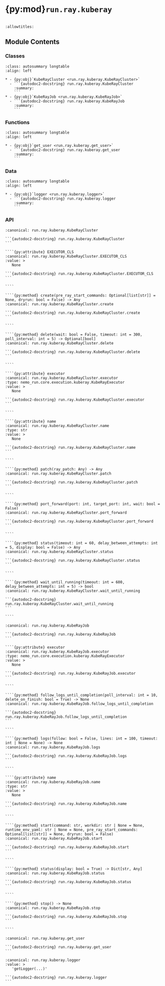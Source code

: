 # {py:mod}`run.ray.kuberay`

```{py:module} run.ray.kuberay
```

```{autodoc2-docstring} run.ray.kuberay
:allowtitles:
```

## Module Contents

### Classes

````{list-table}
:class: autosummary longtable
:align: left

* - {py:obj}`KubeRayCluster <run.ray.kuberay.KubeRayCluster>`
  - ```{autodoc2-docstring} run.ray.kuberay.KubeRayCluster
    :summary:
    ```
* - {py:obj}`KubeRayJob <run.ray.kuberay.KubeRayJob>`
  - ```{autodoc2-docstring} run.ray.kuberay.KubeRayJob
    :summary:
    ```
````

### Functions

````{list-table}
:class: autosummary longtable
:align: left

* - {py:obj}`get_user <run.ray.kuberay.get_user>`
  - ```{autodoc2-docstring} run.ray.kuberay.get_user
    :summary:
    ```
````

### Data

````{list-table}
:class: autosummary longtable
:align: left

* - {py:obj}`logger <run.ray.kuberay.logger>`
  - ```{autodoc2-docstring} run.ray.kuberay.logger
    :summary:
    ```
````

### API

`````{py:class} KubeRayCluster
:canonical: run.ray.kuberay.KubeRayCluster

```{autodoc2-docstring} run.ray.kuberay.KubeRayCluster
```

````{py:attribute} EXECUTOR_CLS
:canonical: run.ray.kuberay.KubeRayCluster.EXECUTOR_CLS
:value: >
   None

```{autodoc2-docstring} run.ray.kuberay.KubeRayCluster.EXECUTOR_CLS
```

````

````{py:method} create(pre_ray_start_commands: Optional[list[str]] = None, dryrun: bool = False) -> Any
:canonical: run.ray.kuberay.KubeRayCluster.create

```{autodoc2-docstring} run.ray.kuberay.KubeRayCluster.create
```

````

````{py:method} delete(wait: bool = False, timeout: int = 300, poll_interval: int = 5) -> Optional[bool]
:canonical: run.ray.kuberay.KubeRayCluster.delete

```{autodoc2-docstring} run.ray.kuberay.KubeRayCluster.delete
```

````

````{py:attribute} executor
:canonical: run.ray.kuberay.KubeRayCluster.executor
:type: nemo_run.core.execution.kuberay.KubeRayExecutor
:value: >
   None

```{autodoc2-docstring} run.ray.kuberay.KubeRayCluster.executor
```

````

````{py:attribute} name
:canonical: run.ray.kuberay.KubeRayCluster.name
:type: str
:value: >
   None

```{autodoc2-docstring} run.ray.kuberay.KubeRayCluster.name
```

````

````{py:method} patch(ray_patch: Any) -> Any
:canonical: run.ray.kuberay.KubeRayCluster.patch

```{autodoc2-docstring} run.ray.kuberay.KubeRayCluster.patch
```

````

````{py:method} port_forward(port: int, target_port: int, wait: bool = False)
:canonical: run.ray.kuberay.KubeRayCluster.port_forward

```{autodoc2-docstring} run.ray.kuberay.KubeRayCluster.port_forward
```

````

````{py:method} status(timeout: int = 60, delay_between_attempts: int = 5, display: bool = False) -> Any
:canonical: run.ray.kuberay.KubeRayCluster.status

```{autodoc2-docstring} run.ray.kuberay.KubeRayCluster.status
```

````

````{py:method} wait_until_running(timeout: int = 600, delay_between_attempts: int = 5) -> bool
:canonical: run.ray.kuberay.KubeRayCluster.wait_until_running

```{autodoc2-docstring} run.ray.kuberay.KubeRayCluster.wait_until_running
```

````

`````

`````{py:class} KubeRayJob
:canonical: run.ray.kuberay.KubeRayJob

```{autodoc2-docstring} run.ray.kuberay.KubeRayJob
```

````{py:attribute} executor
:canonical: run.ray.kuberay.KubeRayJob.executor
:type: nemo_run.core.execution.kuberay.KubeRayExecutor
:value: >
   None

```{autodoc2-docstring} run.ray.kuberay.KubeRayJob.executor
```

````

````{py:method} follow_logs_until_completion(poll_interval: int = 10, delete_on_finish: bool = True) -> None
:canonical: run.ray.kuberay.KubeRayJob.follow_logs_until_completion

```{autodoc2-docstring} run.ray.kuberay.KubeRayJob.follow_logs_until_completion
```

````

````{py:method} logs(follow: bool = False, lines: int = 100, timeout: int | None = None) -> None
:canonical: run.ray.kuberay.KubeRayJob.logs

```{autodoc2-docstring} run.ray.kuberay.KubeRayJob.logs
```

````

````{py:attribute} name
:canonical: run.ray.kuberay.KubeRayJob.name
:type: str
:value: >
   None

```{autodoc2-docstring} run.ray.kuberay.KubeRayJob.name
```

````

````{py:method} start(command: str, workdir: str | None = None, runtime_env_yaml: str | None = None, pre_ray_start_commands: Optional[list[str]] = None, dryrun: bool = False)
:canonical: run.ray.kuberay.KubeRayJob.start

```{autodoc2-docstring} run.ray.kuberay.KubeRayJob.start
```

````

````{py:method} status(display: bool = True) -> Dict[str, Any]
:canonical: run.ray.kuberay.KubeRayJob.status

```{autodoc2-docstring} run.ray.kuberay.KubeRayJob.status
```

````

````{py:method} stop() -> None
:canonical: run.ray.kuberay.KubeRayJob.stop

```{autodoc2-docstring} run.ray.kuberay.KubeRayJob.stop
```

````

`````

````{py:function} get_user()
:canonical: run.ray.kuberay.get_user

```{autodoc2-docstring} run.ray.kuberay.get_user
```
````

````{py:data} logger
:canonical: run.ray.kuberay.logger
:value: >
   'getLogger(...)'

```{autodoc2-docstring} run.ray.kuberay.logger
```

````
